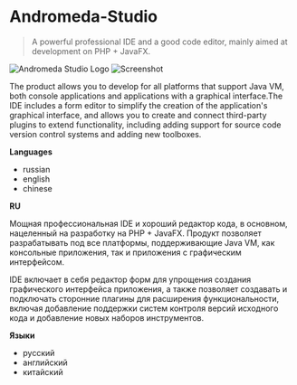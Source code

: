 # Andromeda-Studio
>A powerful professional IDE and a good code editor, mainly aimed at development on PHP + JavaFX.

![Andromeda Studio Logo](https://pp.userapi.com/c844417/v844417317/6fd76/wC57AIQj6fU.jpg)
![Screenshot](https://pp.userapi.com/c846122/v846122218/6dde2/bv2gAOtgP-M.jpg)

The product allows you to develop for all platforms that support Java VM, both console applications and applications
with a graphical interface.The IDE includes a form editor to simplify the creation of the application's graphical interface, and allows you to create and connect third-party plugins to extend functionality, including adding support for source code version control systems and adding new toolboxes. 

**Languages**

- russian
- english
- chinese

**RU**

Мощная профессиональная IDE и хороший редактор кода, в основном, нацеленный на разработку на PHP + JavaFX. Продукт позволяет разрабатывать под все платформы, поддерживающие Java VM, как консольные приложения, так и приложения с графическим интерфейсом. 

IDE включает в себя редактор форм для упрощения создания графического интерфейса приложения, а также позволяет создавать и подключать сторонние плагины для расширения функциональности, включая добавление поддержки систем контроля версий исходного кода и добавление новых наборов инструментов. 

**Языки**

- русский
- английский
- китайский
